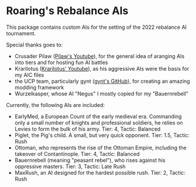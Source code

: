 # Roaring's Rebalance AIs

This package contains custom AIs for the setting of the 2022 rebalance AI tournament.

Special thanks goes to:

- Crusader Pilaw ([Pilaw's Youtube](https://www.youtube.com/@crusaderpilaw)), for the general idea of aranging AIs into tiers and for hosting fun AI battles
- Krarilotus ([Krarilotus' Youtube](https://www.youtube.com/@Krarilotus)), as his aggressive AIs were the basis for my AIC files
- the UCP team, particularly gynt ([gynt's GitHub](https://github.com/gynt)), for creating an amazing modding framework
- Wurzelkasper, whose AI "Negus" I mostly copied for my "Bauernrebell"

Currently, the following AIs are included:

- EarlyMed, a European Count of the early medieval era. Commanding only a small number of knights and professional soldiers, he relies on Levies to form the bulk of his army. Tier: 4, Tactic: Balanced
- Piglet, the Pig's child. A small, but very quick opponent. Tier: 1.5, Tactic: Rush
- Ottoman, who represents the rise of the Ottoman Empire, including the takeover of Contantinople. Tier: 4, Tactic: Balanced
- Bauernrebell (meaning "peasant rebel"), who rises against his oppressive masters. Tier: 3, Tactic: Late Rush
- MaxRush, an AI designed for the hardest possible rush. Tier: 2, Tactic: Rush
